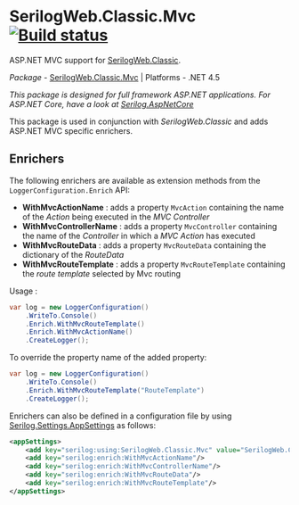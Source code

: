 # SerilogWeb.Classic.Mvc [![Build status](https://ci.appveyor.com/api/projects/status/3yidmjq6pm0f2pii?svg=true)](https://ci.appveyor.com/project/serilog-web/classic-mvc)

ASP.NET MVC support for [SerilogWeb.Classic](https://github.com/serilog-web/classic).

*Package* - <a href="https://www.nuget.org/packages/serilogweb.classic.mvc">SerilogWeb.Classic.Mvc</a> | Platforms - .NET 4.5

_This package is designed for full framework ASP.NET applications. For ASP.NET Core, have a look at [Serilog.AspNetCore](https://github.com/serilog/serilog-aspnetcore)_

This package is used in conjunction with _SerilogWeb.Classic_ and adds ASP.NET MVC specific enrichers.

## Enrichers
The following enrichers are available as extension methods from the `LoggerConfiguration.Enrich` API:
- **WithMvcActionName** : adds a property `MvcAction` containing the name of the *Action* being executed in the *MVC Controller*
- **WithMvcControllerName** : adds a property `MvcController` containing the name of the *Controller* in which a *MVC Action* has executed
- **WithMvcRouteData** : adds a property `MvcRouteData` containing the dictionary of the *RouteData*
- **WithMvcRouteTemplate** : adds a property `MvcRouteTemplate` containing the *route template* selected by Mvc routing


Usage : 

```csharp
var log = new LoggerConfiguration()
    .WriteTo.Console()
    .Enrich.WithMvcRouteTemplate()
    .Enrich.WithMvcActionName()
    .CreateLogger();
```

To override the property name of the added property:

```csharp
var log = new LoggerConfiguration()
    .WriteTo.Console()
    .Enrich.WithMvcRouteTemplate("RouteTemplate")
    .CreateLogger();
```

Enrichers can also be defined in a configuration file by using [Serilog.Settings.AppSettings](https://github.com/serilog/serilog-settings-appsettings) as follows:

```xml
<appSettings>
    <add key="serilog:using:SerilogWeb.Classic.Mvc" value="SerilogWeb.Classic.Mvc"/>
    <add key="serilog:enrich:WithMvcActionName"/>
    <add key="serilog:enrich:WithMvcControllerName"/>
    <add key="serilog:enrich:WithMvcRouteData"/>
    <add key="serilog:enrich:WithMvcRouteTemplate"/>
</appSettings>
```

